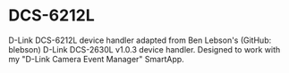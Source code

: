 # DCS-6212L
D-Link DCS-6212L device handler adapted from Ben Lebson's (GitHub: blebson) D-Link DCS-2630L v1.0.3 device handler. Designed to work with my "D-Link Camera Event Manager" SmartApp.
